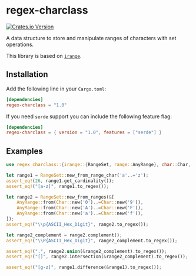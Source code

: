 # regex-charclass

[![Crates.io Version](https://img.shields.io/crates/v/regex-charclass)](https://crates.io/crates/regex-charclass)

A data structure to store and manipulate ranges of characters with set operations.

This library is based on [`irange`](https://github.com/alexvbrdn/irange).

## Installation

Add the following line in your `Cargo.toml`:

```toml
[dependencies]
regex-charclass = "1.0"
```

If you need `serde` support you can include the following feature flag:

```toml
[dependencies]
regex-charclass = { version = "1.0", features = ["serde"] }
```

## Examples

```rust
use regex_charclass::{irange::{RangeSet, range::AnyRange}, char::Char, CharacterClass};

let range1 = RangeSet::new_from_range_char('a'..='z');
assert_eq!(26, range1.get_cardinality());
assert_eq!("[a-z]", range1.to_regex());

let range2 = RangeSet::new_from_ranges(&[
    AnyRange::from(Char::new('0')..=Char::new('9')),
    AnyRange::from(Char::new('A')..=Char::new('F')),
    AnyRange::from(Char::new('a')..=Char::new('f')),
]);
assert_eq!("\\p{ASCII_Hex_Digit}", range2.to_regex());

let range2_complement = range2.complement();
assert_eq!("\\P{ASCII_Hex_Digit}", range2_complement.to_regex());

assert_eq!(".", range2.union(&range2_complement).to_regex());
assert_eq!("[]", range2.intersection(&range2_complement).to_regex());

assert_eq!("[g-z]", range1.difference(&range1).to_regex());
```
